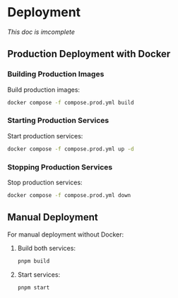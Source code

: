 # Deployment

*This doc is imcomplete*

## Production Deployment with Docker

### Building Production Images

Build production images:

```bash
docker compose -f compose.prod.yml build
```

### Starting Production Services

Start production services:

```bash
docker compose -f compose.prod.yml up -d
```

### Stopping Production Services

Stop production services:

```bash
docker compose -f compose.prod.yml down
```

## Manual Deployment

For manual deployment without Docker:

1. Build both services:

   ```bash
   pnpm build
   ```

2. Start services:

   ```bash
   pnpm start
   ```
